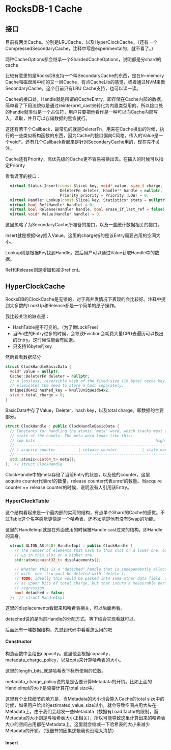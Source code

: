 # RocksDB-1 Cache

## 接口

目前有两类Cache。分别是LRUCache，以及HyperClockCache。（还有一个CompressedSecondaryCache，注释中写是experimental的，就不看了。）

两种CacheOptions都会继承一个ShardedCacheOptions，说明都是分shard的cache

比较有意思的是RocksDB支持一个叫SecondaryCache的东西，是在In-memory Cache和磁盘层中间的又一层Cache，有点CacheLib的感觉，或者通过NVM来做SecondaryCache。这个目前只有LRU Cache支持，也可以读一读。

Cache的接口处，Handle就是所谓的CacheEntry，即存储在Cache内部的数据，简单看了下用法貌似是通过reinterpret_cast来转化为内置类型用的，所以接口处的handle就类似是一个占位符，用户只要把他看作是一种可以向Cache内部写入，读取，并且可以存储数据的黑盒就行。

这还有若干个Callback，最常见的就是DeleterFn，用来在Cache换出的时候，执行的一些类似析构函数的东西，因为Cache的接口偏向C风格，传入的Value是一个void*。还有几个Callback看起来是针对SecondaryCache用的，现在先不关注。

Cache还有Priority，高优先级的Cache更不容易被换出去。在插入的时候可以指定Priority

看看读写的接口： 

```cpp
  virtual Status Insert(const Slice& key, void* value, size_t charge,
                        DeleterFn deleter, Handle** handle = nullptr,
                        Priority priority = Priority::LOW) = 0;
  virtual Handle* Lookup(const Slice& key, Statistics* stats = nullptr) = 0;
  virtual bool Ref(Handle* handle) = 0;
  virtual bool Release(Handle* handle, bool erase_if_last_ref = false) = 0;
  virtual void* Value(Handle* handle) = 0;
```

这里忽略了为SecondaryCache所准备的接口，以及一些统计数据相关的接口。

Insert就是根据Key插入Value。这里的charge指的是该Entry需要占用的空间大小。

Lookup则是根据Key找到Handle。然后用户可以通过Value获取Handle中的数据。

Ref和Release则是增加和减少ref cnt。

## HyperClockCache

 RocksDB的ClockCache是无锁的，对于高并发情况下表现的会比较好。注释中提到大多数的LookUp和Release都是一个简单的原子操作。

我比较关注的缺点是：

* HashTable是不可变的。（为了做LockFree）
* 当Pin住的Entry过多的时候，会导致Eviction会耗费大量CPU去遍历可以换出的Entry。这时候性能会有回退。
* 只支持16byte的key

然后看看数据部分

```cpp
struct ClockHandleBasicData {
  void* value = nullptr;
  Cache::DeleterFn deleter = nullptr;
  // A lossless, reversible hash of the fixed-size (16 byte) cache key. This
  // eliminates the need to store a hash separately.
  UniqueId64x2 hashed_key = kNullUniqueId64x2;
  size_t total_charge = 0;
}
```

BasicData中存了Value，Deleter，hash key，以及total charge。即数据的主要部分。

```cpp
struct ClockHandle : public ClockHandleBasicData {
  // Constants for handling the atomic `meta` word, which tracks most of the
  // state of the handle. The meta word looks like this:
  // low bits                                                     high bits
  // -----------------------------------------------------------------------
  // | acquire counter          | release counter           | state marker |
  // -----------------------------------------------------------------------
  std::atomic<uint64_t> meta{};
};  // struct ClockHandle
```

ClockHandle中的meta存储了当前Entry的状态，以及他的counter。这里acquire counter代表ref的数量，release counter代表unref的数量。当acquire counter == release counter的时候，说明没有人引用该Entry。

### HyperClockTable

这个结构看起来是一个最内部的实现的结构，有点单个Shard的Cache的感觉。不过Table这个名字感觉更像是一个哈希表，还不太清楚他有没有Swap的功能。

这里的HandleImpl就是在外面使用的时候被Handle cast过来的结构，即Handle的真身。

```cpp
  struct ALIGN_AS(64U) HandleImpl : public ClockHandle {
    // The number of elements that hash to this slot or a lower one, but wind
    // up in this slot or a higher one.
    std::atomic<uint32_t> displacements{};

    // Whether this is a "deteched" handle that is independently allocated
    // with `new` (so must be deleted with `delete`).
    // TODO: ideally this would be packed into some other data field, such
    // as upper bits of total_charge, but that incurs a measurable performance
    // regression.
    bool detached = false;
  };  // struct HandleImpl
```

这里的displacements看起来和哈希表相关，可以后面再看。

detached说的是当前Handle的分配方式。等下结合实现看就可以。

后面还有一堆数据结构，先怼到代码中看看怎么用的吧

#### Constructor

构造函数中会给出capacity。这里他会根据capacity，metadata_charge_policy，以及opts来计算哈希表的大小。

这里的length_bits_就是哈希表下标所使用的位数。

metadata_charge_policy说的是是否要计算Metadata的开销。比如上面的HandleImpl的大小是否要计算在total size中。

这里有个比较细节的地方是，当Metadata的大小也会算入Cache的total size中的时候，如果用户给出的estimated_value_size过小，就会导致空间占用大头在Metadata上。由于我们会超发一些Metadata（数据有Load factor的限制，而Metadata的大小则是与哈希表大小正相关），所以可能导致这里计算出来的哈希表大小的空间占用都在Metadata上，这里就会缩减一下哈希表的大小来减少Metadata的开销。（很细节的因果逻辑我也没理太清楚）

#### Insert



